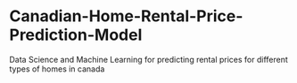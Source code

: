 # Canadian-Home-Rental-Price-Prediction-Model
Data Science and Machine Learning for predicting rental prices for different types of homes in canada
